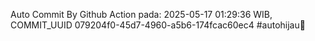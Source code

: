 Auto Commit By Github Action pada: 2025-05-17 01:29:36 WIB, COMMIT_UUID 079204f0-45d7-4960-a5b6-174fcac60ec4 #autohijau🗿
